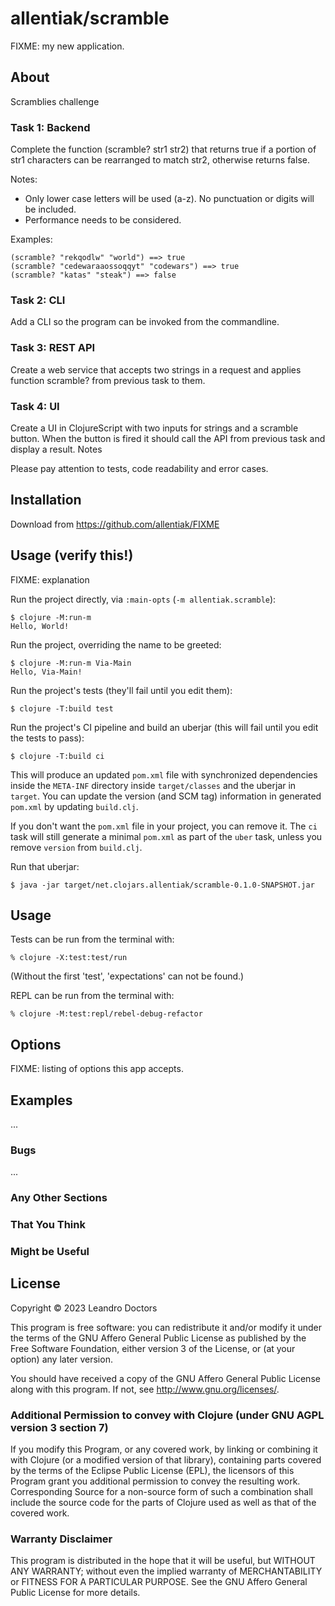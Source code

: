 # allentiak/scramble

FIXME: my new application.

## About

Scramblies challenge

### Task 1: Backend

Complete the function (scramble? str1 str2) that returns true if a portion of str1 characters can be rearranged to match str2, otherwise returns false.

Notes:

- Only lower case letters will be used (a-z). No punctuation or digits will be included.
- Performance needs to be considered.

Examples:

    (scramble? "rekqodlw" "world") ==> true
    (scramble? "cedewaraaossoqqyt" "codewars") ==> true
    (scramble? "katas" "steak") ==> false

### Task 2: CLI

Add a CLI so the program can be invoked from the commandline.

### Task 3: REST API

Create a web service that accepts two strings in a request and applies function scramble? from previous task to them.

### Task 4: UI

Create a UI in ClojureScript with two inputs for strings and a scramble button. When the button is fired it should call the API from previous task and display a result.
Notes

Please pay attention to tests, code readability and error cases.

## Installation

Download from https://github.com/allentiak/FIXME

## Usage (verify this!)

FIXME: explanation

Run the project directly, via `:main-opts` (`-m allentiak.scramble`):

    $ clojure -M:run-m
    Hello, World!

Run the project, overriding the name to be greeted:

    $ clojure -M:run-m Via-Main
    Hello, Via-Main!

Run the project's tests (they'll fail until you edit them):

    $ clojure -T:build test

Run the project's CI pipeline and build an uberjar (this will fail until you edit the tests to pass):

    $ clojure -T:build ci

This will produce an updated `pom.xml` file with synchronized dependencies inside the `META-INF`
directory inside `target/classes` and the uberjar in `target`. You can update the version (and SCM tag)
information in generated `pom.xml` by updating `build.clj`.

If you don't want the `pom.xml` file in your project, you can remove it. The `ci` task will
still generate a minimal `pom.xml` as part of the `uber` task, unless you remove `version`
from `build.clj`.

Run that uberjar:

    $ java -jar target/net.clojars.allentiak/scramble-0.1.0-SNAPSHOT.jar

## Usage

Tests can be run from the terminal with:

    % clojure -X:test:test/run

(Without the first 'test', 'expectations' can not be found.)

REPL can be run from the terminal with:

    % clojure -M:test:repl/rebel-debug-refactor

## Options

FIXME: listing of options this app accepts.

## Examples

...

### Bugs

...

### Any Other Sections
### That You Think
### Might be Useful

## License

Copyright © 2023 Leandro Doctors

This program is free software: you can redistribute it and/or modify it under the terms of the GNU Affero General Public License as published by the Free Software Foundation, either version 3 of the License, or (at your option) any later version.

You should have received a copy of the GNU Affero General Public License along with this program.
If not, see <http://www.gnu.org/licenses/>.

### Additional Permission to convey with Clojure (under GNU AGPL version 3 section 7)

If you modify this Program, or any covered work, by linking or combining it with Clojure (or a modified version of that library), containing parts covered by the terms of the Eclipse Public License (EPL), the licensors of this Program grant you additional permission to convey the resulting work.
Corresponding Source for a non-source form of such a combination shall include the source code for the parts of Clojure used as well as that of the covered work.

### Warranty Disclaimer

This program is distributed in the hope that it will be useful, but WITHOUT ANY WARRANTY; without even the implied warranty of MERCHANTABILITY or FITNESS FOR A PARTICULAR PURPOSE.
See the GNU Affero General Public License for more details.

